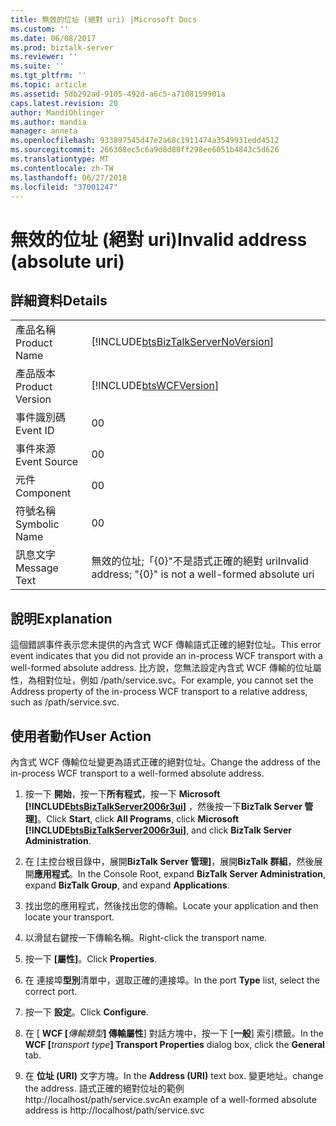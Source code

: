 ```yaml
---
title: 無效的位址 (絕對 uri) |Microsoft Docs
ms.custom: ''
ms.date: 06/08/2017
ms.prod: biztalk-server
ms.reviewer: ''
ms.suite: ''
ms.tgt_pltfrm: ''
ms.topic: article
ms.assetid: 5db292ad-9105-492d-a6c5-a7108159901a
caps.latest.revision: 20
author: MandiOhlinger
ms.author: mandia
manager: anneta
ms.openlocfilehash: 933897545d47e2a68c1911474a3549931edd4512
ms.sourcegitcommit: 266308ec5c6a9d8d80ff298ee6051b4843c5d626
ms.translationtype: MT
ms.contentlocale: zh-TW
ms.lasthandoff: 06/27/2018
ms.locfileid: "37001247"
---
```

# <a name="invalid-address-absolute-uri"></a><span data-ttu-id="533b3-102">無效的位址 (絕對 uri)</span><span class="sxs-lookup"><span data-stu-id="533b3-102">Invalid address (absolute uri)</span></span>
## <a name="details"></a><span data-ttu-id="533b3-103">詳細資料</span><span class="sxs-lookup"><span data-stu-id="533b3-103">Details</span></span>  

|                 |                                                                                    |
|-----------------|------------------------------------------------------------------------------------|
|  <span data-ttu-id="533b3-104">產品名稱</span><span class="sxs-lookup"><span data-stu-id="533b3-104">Product Name</span></span>   | [!INCLUDE[btsBizTalkServerNoVersion](../includes/btsbiztalkservernoversion-md.md)] |
| <span data-ttu-id="533b3-105">產品版本</span><span class="sxs-lookup"><span data-stu-id="533b3-105">Product Version</span></span> |             [!INCLUDE[btsWCFVersion](../includes/btswcfversion-md.md)]             |
|    <span data-ttu-id="533b3-106">事件識別碼</span><span class="sxs-lookup"><span data-stu-id="533b3-106">Event ID</span></span>     |                                         <span data-ttu-id="533b3-107">0</span><span class="sxs-lookup"><span data-stu-id="533b3-107">0</span></span>                                          |
|  <span data-ttu-id="533b3-108">事件來源</span><span class="sxs-lookup"><span data-stu-id="533b3-108">Event Source</span></span>   |                                         <span data-ttu-id="533b3-109">0</span><span class="sxs-lookup"><span data-stu-id="533b3-109">0</span></span>                                          |
|    <span data-ttu-id="533b3-110">元件</span><span class="sxs-lookup"><span data-stu-id="533b3-110">Component</span></span>    |                                         <span data-ttu-id="533b3-111">0</span><span class="sxs-lookup"><span data-stu-id="533b3-111">0</span></span>                                          |
|  <span data-ttu-id="533b3-112">符號名稱</span><span class="sxs-lookup"><span data-stu-id="533b3-112">Symbolic Name</span></span>  |                                         <span data-ttu-id="533b3-113">0</span><span class="sxs-lookup"><span data-stu-id="533b3-113">0</span></span>                                          |
|  <span data-ttu-id="533b3-114">訊息文字</span><span class="sxs-lookup"><span data-stu-id="533b3-114">Message Text</span></span>   |              <span data-ttu-id="533b3-115">無效的位址;「{0}"不是語式正確的絕對 uri</span><span class="sxs-lookup"><span data-stu-id="533b3-115">Invalid address; "{0}" is not a well-formed absolute uri</span></span>              |

## <a name="explanation"></a><span data-ttu-id="533b3-116">說明</span><span class="sxs-lookup"><span data-stu-id="533b3-116">Explanation</span></span>  
 <span data-ttu-id="533b3-117">這個錯誤事件表示您未提供的內含式 WCF 傳輸語式正確的絕對位址。</span><span class="sxs-lookup"><span data-stu-id="533b3-117">This error event indicates that you did not provide an in-process WCF transport with a well-formed absolute address.</span></span> <span data-ttu-id="533b3-118">比方說，您無法設定內含式 WCF 傳輸的位址屬性，為相對位址，例如 /path/service.svc。</span><span class="sxs-lookup"><span data-stu-id="533b3-118">For example, you cannot set the Address property of the in-process WCF transport to a relative address, such as /path/service.svc.</span></span>  

## <a name="user-action"></a><span data-ttu-id="533b3-119">使用者動作</span><span class="sxs-lookup"><span data-stu-id="533b3-119">User Action</span></span>  
 <span data-ttu-id="533b3-120">內含式 WCF 傳輸位址變更為語式正確的絕對位址。</span><span class="sxs-lookup"><span data-stu-id="533b3-120">Change the address of the in-process WCF transport to a well-formed absolute address.</span></span>  

1. <span data-ttu-id="533b3-121">按一下 **開始**，按一下**所有程式**，按一下  **Microsoft [!INCLUDE[btsBizTalkServer2006r3ui](../includes/btsbiztalkserver2006r3ui-md.md)]** ，然後按一下**BizTalk Server 管理]**。</span><span class="sxs-lookup"><span data-stu-id="533b3-121">Click **Start**, click **All Programs**, click **Microsoft [!INCLUDE[btsBizTalkServer2006r3ui](../includes/btsbiztalkserver2006r3ui-md.md)]**, and click **BizTalk Server Administration**.</span></span>  

2. <span data-ttu-id="533b3-122">在 [主控台根目錄中，展開**BizTalk Server 管理]**，展開**BizTalk 群組**，然後展開**應用程式**。</span><span class="sxs-lookup"><span data-stu-id="533b3-122">In the Console Root, expand  **BizTalk Server Administration**, expand **BizTalk Group**, and expand  **Applications**.</span></span>  

3. <span data-ttu-id="533b3-123">找出您的應用程式，然後找出您的傳輸。</span><span class="sxs-lookup"><span data-stu-id="533b3-123">Locate your application and then locate your transport.</span></span>  

4. <span data-ttu-id="533b3-124">以滑鼠右鍵按一下傳輸名稱。</span><span class="sxs-lookup"><span data-stu-id="533b3-124">Right-click the transport name.</span></span>  

5. <span data-ttu-id="533b3-125">按一下 **[屬性]**。</span><span class="sxs-lookup"><span data-stu-id="533b3-125">Click **Properties**.</span></span>  

6. <span data-ttu-id="533b3-126">在 連接埠**型別**清單中，選取正確的連接埠。</span><span class="sxs-lookup"><span data-stu-id="533b3-126">In the port **Type** list, select the correct port.</span></span>  

7. <span data-ttu-id="533b3-127">按一下 **設定**。</span><span class="sxs-lookup"><span data-stu-id="533b3-127">Click **Configure**.</span></span>  

8. <span data-ttu-id="533b3-128">在 [ **WCF [**<em>傳輸類型</em>**] 傳輸屬性**] 對話方塊中，按一下 [**一般**] 索引標籤。</span><span class="sxs-lookup"><span data-stu-id="533b3-128">In the **WCF [**<em>transport type</em>**] Transport Properties** dialog box, click the **General** tab.</span></span>  

9. <span data-ttu-id="533b3-129">在 **位址 (URI)** 文字方塊。</span><span class="sxs-lookup"><span data-stu-id="533b3-129">In the **Address (URI)** text box.</span></span> <span data-ttu-id="533b3-130">變更地址。</span><span class="sxs-lookup"><span data-stu-id="533b3-130">change the address.</span></span> <span data-ttu-id="533b3-131">語式正確的絕對位址的範例 http://localhost/path/service.svc</span><span class="sxs-lookup"><span data-stu-id="533b3-131">An example of a well-formed absolute address is http://localhost/path/service.svc</span></span>
